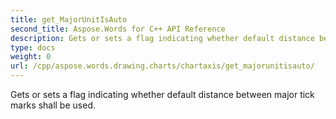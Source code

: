 ```yaml
---
title: get_MajorUnitIsAuto
second_title: Aspose.Words for C++ API Reference
description: Gets or sets a flag indicating whether default distance between major tick marks shall be used. 
type: docs
weight: 0
url: /cpp/aspose.words.drawing.charts/chartaxis/get_majorunitisauto/
---
```


Gets or sets a flag indicating whether default distance between major tick marks shall be used. 


